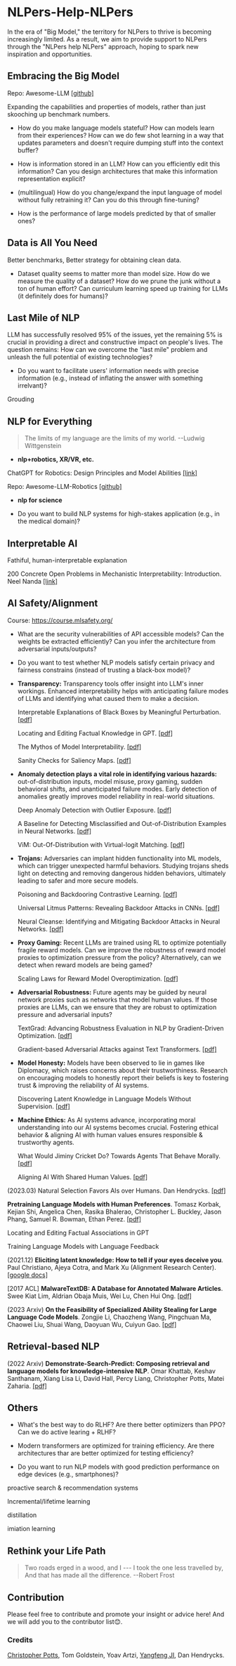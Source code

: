 # NLPers-Help-NLPers

In the era of "Big Model," the territory for NLPers to thrive is becoming increasingly limited. As a result, we aim to provide support to NLPers through the "NLPers help NLPers" approach, hoping to spark new inspiration and opportunities.

## Embracing the Big Model

Repo: Awesome-LLM [[github]](https://github.com/Hannibal046/Awesome-LLM)

Expanding the capabilities and properties of models, rather than just skooching up benchmark numbers.

- How do you make language models stateful? How can models learn from their experiences? How can we do few shot learning in a way that updates parameters and doesn't require dumping stuff into the context buffer?

- How is information stored in an LLM? How can you efficiently edit this information? Can you design architectures that make this information representation explicit?

- (multilingual)
How do you change/expand the input language of model without fully retraining it? Can you do this through fine-tuning?

- How is the performance of large models predicted by that of smaller ones?

## Data is All You Need

Better benchmarks, Better strategy for obtaining clean data. 

- Dataset quality seems to matter more than model size. How do we measure the quality of a dataset? How do we prune the junk without a ton of human effort? Can curriculum learning speed up training for LLMs (it definitely does for humans)?

## Last Mile of NLP

LLM has successfully resolved 95% of the issues, yet the remaining 5% is crucial in providing a direct and constructive impact on people's lives. The question remains: How can we overcome the "last mile" problem and unleash the full potential of existing technologies?

- Do you want to facilitate users' information needs with precise information (e.g., instead of inflating the answer with something irrelvant)?

Grouding

## NLP for Everything

> The limits of my language are the limits of my world. --Ludwig Wittgenstein

- **nlp+robotics, XR/VR, etc.**

ChatGPT for Robotics: Design Principles and Model Abilities [[link]](https://www.microsoft.com/en-us/research/group/autonomous-systems-group-robotics/articles/chatgpt-for-robotics/)

Repo: Awesome-LLM-Robotics [[github]](https://github.com/GT-RIPL/Awesome-LLM-Robotics)

- **nlp for science**

- Do you want to build NLP systems for high-stakes application (e.g., in the medical domain)?

## Interpretable AI

Fathiful, human-interpretable explanation

200 Concrete Open Problems in Mechanistic Interpretability: Introduction. Neel Nanda [[link]](https://www.alignmentforum.org/posts/LbrPTJ4fmABEdEnLf/200-concrete-open-problems-in-mechanistic-interpretability)


## AI Safety/Alignment

Course: https://course.mlsafety.org/




- What are the security vulnerabilities of API accessible models? Can the weights be extracted efficiently? Can you infer the architecture from adversarial inputs/outputs?

- Do you want to test whether NLP models satisfy certain privacy and fairness constrains (instead of trusting a black-box model)?









- **Transparency:** Transparency tools offer insight into LLM's inner workings. Enhanced interpretability helps with anticipating failure modes of LLMs and identifying what caused them to make a decision.

    Interpretable Explanations of Black Boxes by Meaningful Perturbation. [[pdf]](https://arxiv.org/abs/1704.03296)   

    Locating and Editing Factual Knowledge in GPT. [[pdf]](https://arxiv.org/abs/2202.05262)   

    The Mythos of Model Interpretability. [[pdf]](https://arxiv.org/abs/1606.03490)   

    Sanity Checks for Saliency Maps. [[pdf]](https://arxiv.org/abs/1810.03292)



- **Anomaly detection plays a vital role in identifying various hazards:** out-of-distribution inputs, model misuse, proxy gaming, sudden behavioral shifts, and unanticipated failure modes. Early detection of anomalies greatly improves model reliability in real-world situations.

    Deep Anomaly Detection with Outlier Exposure. [[pdf]](https://arxiv.org/abs/1812.04606)  

    A Baseline for Detecting Misclassified and Out-of-Distribution Examples in Neural Networks. [[pdf]](https://arxiv.org/abs/1610.02136)   

    ViM: Out-Of-Distribution with Virtual-logit Matching. [[pdf]](https://arxiv.org/abs/2203.10807)   



- **Trojans:** Adversaries can implant hidden functionality into ML models, which can trigger unexpected harmful behaviors. Studying trojans sheds light on detecting and removing dangerous hidden behaviors, ultimately leading to safer and more secure models.

    Poisoning and Backdooring Contrastive Learning. [[pdf]](https://arxiv.org/abs/2106.09667)  

    Universal Litmus Patterns: Revealing Backdoor Attacks in CNNs. [[pdf]](https://arxiv.org/abs/1906.10842)  

    Neural Cleanse: Identifying and Mitigating Backdoor Attacks in Neural Networks. [[pdf]](https://people.cs.uchicago.edu/~ravenben/publications/pdf/backdoor-sp19.pdf)  



- **Proxy Gaming:** Recent LLMs are trained using RL to optimize potentially fragile reward models. Can we improve the robustness of reward model proxies to optimization pressure from the policy? Alternatively, can we detect when reward models are being gamed?

    Scaling Laws for Reward Model Overoptimization. [[pdf]](https://arxiv.org/abs/2210.10760)

- **Adversarial Robustness:** Future agents may be guided by neural network proxies such as networks that model human values. If those proxies are LLMs, can we ensure that they are robust to optimization pressure and adversarial inputs?

    TextGrad: Advancing Robustness Evaluation in NLP by Gradient-Driven Optimization. [[pdf]](https://arxiv.org/abs/2212.09254)   

    Gradient-based Adversarial Attacks against Text Transformers. [[pdf]](https://arxiv.org/abs/2104.13733)


- **Model Honesty:** Models have been observed to lie in games like Diplomacy, which raises concerns about their trustworthiness. Research on encouraging models to honestly report their beliefs is key to fostering trust & improving the reliability of AI systems.

    Discovering Latent Knowledge in Language Models Without Supervision. [[pdf]](https://arxiv.org/abs/2212.03827)

- **Machine Ethics:** As AI systems advance, incorporating moral understanding into our AI systems becomes crucial. Fostering ethical behavior & aligning AI with human values ensures responsible & trustworthy agents.

    What Would Jiminy Cricket Do? Towards Agents That Behave Morally. [[pdf]](https://arxiv.org/abs/2110.13136)   

    Aligning AI With Shared Human Values. [[pdf]](https://arxiv.org/abs/2008.02275)   



(2023.03) Natural Selection Favors AIs over Humans. 
Dan Hendrycks. [[pdf]](https://arxiv.org/abs/2303.16200)


**Pretraining Language Models with Human Preferences**.
Tomasz Korbak, Kejian Shi, Angelica Chen, Rasika Bhalerao, Christopher L. Buckley, Jason Phang, Samuel R. Bowman, Ethan Perez. [[pdf]](https://arxiv.org/abs/2302.08582)

Locating and Editing Factual Associations in GPT

Training Language Models with Language Feedback

(2021.12) **Eliciting latent knowledge: How to tell if your eyes deceive you**.
Paul Christiano, Ajeya Cotra, and Mark Xu (Alignment Research Center). [[google docs]](https://docs.google.com/document/d/1WwsnJQstPq91_Yh-Ch2XRL8H_EpsnjrC1dwZXR37PC8/edit#)

[2017 ACL] **MalwareTextDB: A Database for Annotated Malware Articles**.
 Swee Kiat Lim, Aldrian Obaja Muis, Wei Lu, Chen Hui Ong. [[pdf]](https://aclanthology.org/P17-1143/)
 
 (2023 Arxiv) **On the Feasibility of Specialized Ability Stealing for Large Language Code Models**.
Zongjie Li, Chaozheng Wang, Pingchuan Ma, Chaowei Liu, Shuai Wang, Daoyuan Wu, Cuiyun Gao. [[pdf]](http://export.arxiv.org/abs/2303.03012v1)

 
## Retrieval-based NLP

(2022 Arxiv) **Demonstrate-Search-Predict: Composing retrieval and language models for knowledge-intensive NLP**.
Omar Khattab, Keshav Santhanam, Xiang Lisa Li, David Hall, Percy Liang, Christopher Potts, Matei Zaharia. [[pdf]](https://arxiv.org/abs/2212.14024)


## Others

- What's the best way to do RLHF? Are there better optimizers than PPO? Can we do active learing + RLHF?

- Modern transformers are optimized for training efficiency. Are there architectures thar are better optimized for testing efficiency?

- Do you want to run NLP models with good prediction performance on edge devices (e.g., smartphones)?

proactive search & recommendation systems

Incremental/lifetime learning

distillation

imiation learning



## Rethink your Life Path

> Two roads erged in a wood, and I ---
> I took the one less travelled by,
> And that has made all the difference.
>   --Robert Frost


## Contribution
Please feel free to contribute and promote your insight or advice here! And we will add you to the contributor list😊.

### Credits
[Christopher Potts](https://www.youtube.com/watch?v=-lnHHWRCDGk), Tom Goldstein, Yoav Artzi, [Yangfeng JI](https://medium.com/@yangfengji/if-you-dont-like-the-question-ask-a-different-one-973b27e61fcf), Dan Hendrycks.
